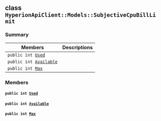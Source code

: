 ## class `HyperionApiClient::Models::SubjectiveCpuBillLimit` 

### Summary

 Members                        | Descriptions                                
--------------------------------|---------------------------------------------
`public int `[`Used`](#class_hyperion_api_client_1_1_models_1_1_subjective_cpu_bill_limit_1ad431db80eec1fd252e52e4168511a052) | 
`public int `[`Available`](#class_hyperion_api_client_1_1_models_1_1_subjective_cpu_bill_limit_1a033a627d8d1544cc5c4bf22a3f69fdeb) | 
`public int `[`Max`](#class_hyperion_api_client_1_1_models_1_1_subjective_cpu_bill_limit_1a2c6a422f799e2d05c6c0df52afc04796) | 

### Members

#### `public int `[`Used`](#class_hyperion_api_client_1_1_models_1_1_subjective_cpu_bill_limit_1ad431db80eec1fd252e52e4168511a052) 

#### `public int `[`Available`](#class_hyperion_api_client_1_1_models_1_1_subjective_cpu_bill_limit_1a033a627d8d1544cc5c4bf22a3f69fdeb) 

#### `public int `[`Max`](#class_hyperion_api_client_1_1_models_1_1_subjective_cpu_bill_limit_1a2c6a422f799e2d05c6c0df52afc04796) 

